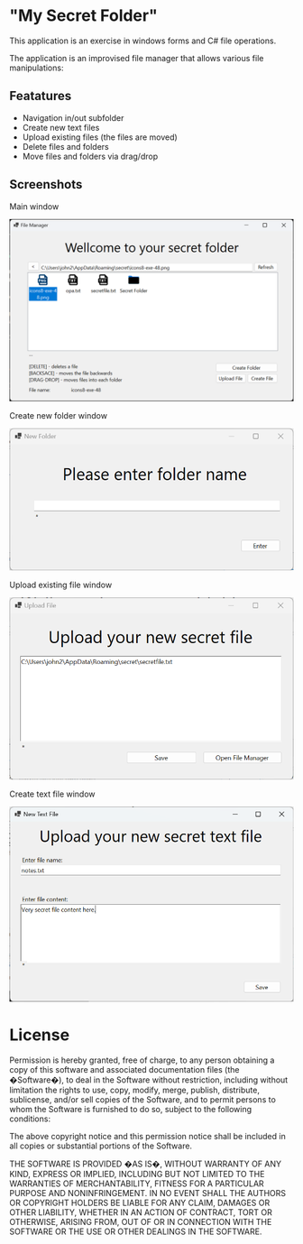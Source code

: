 # "My Secret Folder"

This application is an exercise in windows forms and C# file operations.

The application is an improvised file manager that allows various file manipulations:

## Featatures

* Navigation in/out subfolder
* Create new text files
* Upload existing files (the files are moved)
* Delete files and folders
* Move files and folders via drag/drop

## Screenshots

Main window

![Main window](./Screenshot1.png "Main window")

Create new folder window

![New folder](./Screenshot2.png "New folder")

Upload existing file window

![Upload file](./Screenshot3.png "Upload existing file")

Create text file window

![Create text file](./Screenshot4.png "Create text file")

# License

Permission is hereby granted, free of charge, to any person obtaining a copy of this software and associated documentation files (the �Software�), to deal in the Software without restriction, including without limitation the rights to use, copy, modify, merge, publish, distribute, sublicense, and/or sell copies of the Software, and to permit persons to whom the Software is furnished to do so, subject to the following conditions:

The above copyright notice and this permission notice shall be included in all copies or substantial portions of the Software.

THE SOFTWARE IS PROVIDED �AS IS�, WITHOUT WARRANTY OF ANY KIND, EXPRESS OR IMPLIED, INCLUDING BUT NOT LIMITED TO THE WARRANTIES OF MERCHANTABILITY, FITNESS FOR A PARTICULAR PURPOSE AND NONINFRINGEMENT. IN NO EVENT SHALL THE AUTHORS OR COPYRIGHT HOLDERS BE LIABLE FOR ANY CLAIM, DAMAGES OR OTHER LIABILITY, WHETHER IN AN ACTION OF CONTRACT, TORT OR OTHERWISE, ARISING FROM, OUT OF OR IN CONNECTION WITH THE SOFTWARE OR THE USE OR OTHER DEALINGS IN THE SOFTWARE.
